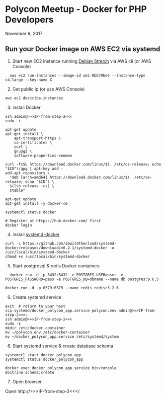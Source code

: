 # Polycon Meetup - Docker for PHP Developers
November 9, 2017



## Run your Docker image on AWS EC2 via systemd

1. Start new EC2 instance running [Debian Stretch](https://wiki.debian.org/Cloud/AmazonEC2Image/Stretch) via AWS cli (or AWS Console)

```
  aws ec2 run-instances --image-id ami-8bb70be4 --instance-type c4.large --key-name X
```


2. Get public ip (or use AWS Console)

```
aws ec2 describe-instances
```


3. Install Docker

```
ssh admin@>>>IP-from-step-2<<<
sudo -i

apt-get update
apt-get install \
    apt-transport-https \
    ca-certificates \
    curl \
    gnupg2 \
    software-properties-common

curl -fsSL https://download.docker.com/linux/$(. /etc/os-release; echo "$ID")/gpg | apt-key add -
add-apt-repository \
  "deb [arch=amd64] https://download.docker.com/linux/$(. /etc/os-release; echo "$ID") \
  $(lsb_release -cs) \
  stable"

apt-get update
apt-get install -y docker-ce

systemctl status docker

# Register at https://hub.docker.com/ first
docker login
```


4. Install [systemd-docker](https://github.com/ibuildthecloud/systemd-docker)

```
curl -L https://github.com/ibuildthecloud/systemd-docker/releases/download/v0.2.1/systemd-docker -o /usr/local/bin/systemd-docker
chmod +x /usr/local/bin/systemd-docker
```

5. Start postgresql & redis Docker containers

```
  docker run -d -p 5432:5432 -e POSTGRES_USER=user -e POSTGRES_PASSWORD=pass -e POSTGRES_DB=dbname --name db postgres:9.6.5  
docker run -d -p 6379:6379 --name redis redis:3.2.6
```

6. Create systemd service

```
exit  # return to your host
scp systemd/docker_polycon_app.service polycon.env admin@>>>IP-from-step-2<<<:
ssh admin@>>>IP-from-step-2<<<
sudo -i
mkdir /etc/docker-container
mv ~/polycon.env /etc/docker-container
mv ~/docker_polycon_app.service /etc/systemd/system
```

6. Start systemd service & create database schema

```
systemctl start docker_polycon_app
systemctl status docker_polycon_app

docker exec docker_polycon_app.service bin/console doctrine:schema:create
```

7. Open browser

Open http://>>>IP-from-step-2<<</
